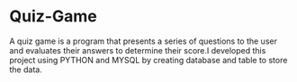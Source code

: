 # Quiz-Game

A quiz game is a program that presents a series of questions to the user and evaluates their answers to determine their score.I developed this project using PYTHON and MYSQL by creating database and table to store the data.
